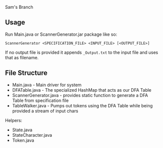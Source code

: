 Sam's Branch

Usage
---
Run Main.java or ScannerGenerator.jar package like so:

	ScannerGenerator <SPECIFICATION_FILE> <INPUT_FILE> [<OUTPUT_FILE>]

If no output file is provided it appends `_Output.txt` to the input file and uses that as filename.

File Structure
---

* Main.java - Main driver for system
* DFATable.java - The specialized HashMap that acts as our DFA Table
* ScannerGenerator.java - provides static function to generate a DFA Table from specification file
* TableWalker.java - Pumps out tokens using the DFA Table while being provided a stream of input chars

Helpers:

* State.java
* StateCharacter.java
* Token.java